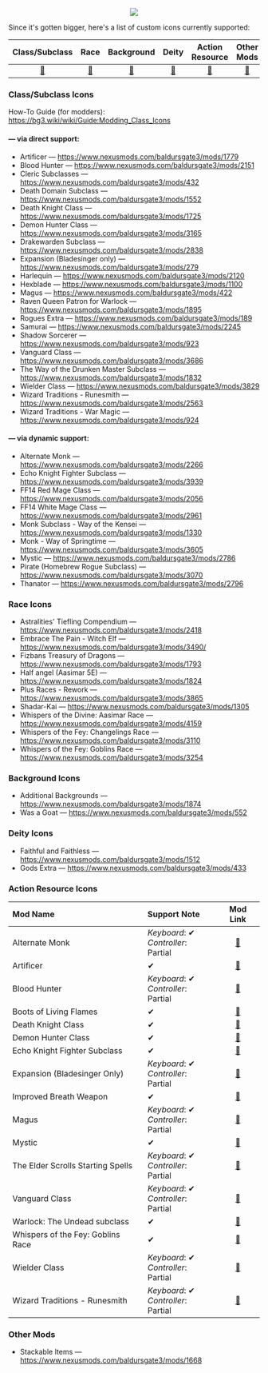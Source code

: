 
<p align="middle">
  <img src="https://i.imgur.com/6Zso95t.png">
</p>

Since it's gotten bigger, here's a list of custom icons currently supported:

| Class/Subclass | Race | Background | Deity | Action Resource | Other Mods |
| :---: | :---: | :---: | :---: | :---: | :---: |
| [🔗](#classsubclass-icons) | [🔗](#race-icons) | [🔗](#background-icons) | [🔗](#deity-icons) | [🔗](#action-resource-icons) | [🔗](#other-mods) |


### Class/Subclass Icons
How-To Guide (for modders): https://bg3.wiki/wiki/Guide:Modding_Class_Icons

#### — via direct support:
- Artificer — https://www.nexusmods.com/baldursgate3/mods/1779
- Blood Hunter — https://www.nexusmods.com/baldursgate3/mods/2151
- Cleric Subclasses — https://www.nexusmods.com/baldursgate3/mods/432
- Death Domain Subclass — https://www.nexusmods.com/baldursgate3/mods/1552
- Death Knight Class — https://www.nexusmods.com/baldursgate3/mods/1725
- Demon Hunter Class — https://www.nexusmods.com/baldursgate3/mods/3165
- Drakewarden Subclass — https://www.nexusmods.com/baldursgate3/mods/2838
- Expansion (Bladesinger only) — https://www.nexusmods.com/baldursgate3/mods/279
- Harlequin — https://www.nexusmods.com/baldursgate3/mods/2120
- Hexblade — https://www.nexusmods.com/baldursgate3/mods/1100
- Magus — https://www.nexusmods.com/baldursgate3/mods/422
- Raven Queen Patron for Warlock — https://www.nexusmods.com/baldursgate3/mods/1895
- Rogues Extra — https://www.nexusmods.com/baldursgate3/mods/189
- Samurai — https://www.nexusmods.com/baldursgate3/mods/2245
- Shadow Sorcerer — https://www.nexusmods.com/baldursgate3/mods/923
- Vanguard Class — https://www.nexusmods.com/baldursgate3/mods/3686
- The Way of the Drunken Master Subclass — https://www.nexusmods.com/baldursgate3/mods/1832
- Wielder Class — https://www.nexusmods.com/baldursgate3/mods/3829
- Wizard Traditions - Runesmith — https://www.nexusmods.com/baldursgate3/mods/2563
- Wizard Traditions - War Magic — https://www.nexusmods.com/baldursgate3/mods/924

#### — via dynamic support:
- Alternate Monk — https://www.nexusmods.com/baldursgate3/mods/2266
- Echo Knight Fighter Subclass — https://www.nexusmods.com/baldursgate3/mods/3939
- FF14 Red Mage Class — https://www.nexusmods.com/baldursgate3/mods/2056
- FF14 White Mage Class — https://www.nexusmods.com/baldursgate3/mods/2961
- Monk Subclass - Way of the Kensei — https://www.nexusmods.com/baldursgate3/mods/1330
- Monk - Way of Springtime — https://www.nexusmods.com/baldursgate3/mods/3605
- Mystic — https://www.nexusmods.com/baldursgate3/mods/2786
- Pirate (Homebrew Rogue Subclass) — https://www.nexusmods.com/baldursgate3/mods/3070
- Thanator — https://www.nexusmods.com/baldursgate3/mods/2796


### Race Icons
- Astralities' Tiefling Compendium — https://www.nexusmods.com/baldursgate3/mods/2418
- Embrace The Pain - Witch Elf — https://www.nexusmods.com/baldursgate3/mods/3490/
- Fizbans Treasury of Dragons — https://www.nexusmods.com/baldursgate3/mods/1793
- Half angel (Aasimar 5E) — https://www.nexusmods.com/baldursgate3/mods/1824
- Plus Races - Rework — https://www.nexusmods.com/baldursgate3/mods/3865
- Shadar-Kai — https://www.nexusmods.com/baldursgate3/mods/1305
- Whispers of the Divine: Aasimar Race — https://www.nexusmods.com/baldursgate3/mods/4159
- Whispers of the Fey: Changelings Race — https://www.nexusmods.com/baldursgate3/mods/3110
- Whispers of the Fey: Goblins Race — https://www.nexusmods.com/baldursgate3/mods/3254


### Background Icons
- Additional Backgrounds — https://www.nexusmods.com/baldursgate3/mods/1874
- Was a Goat — https://www.nexusmods.com/baldursgate3/mods/552

### Deity Icons
- Faithful and Faithless — https://www.nexusmods.com/baldursgate3/mods/1512
- Gods Extra — https://www.nexusmods.com/baldursgate3/mods/433

### Action Resource Icons

| Mod Name | Support Note | Mod Link |
| :--- | :--- | :---: |
| Alternate Monk | *Keyboard*: ✔<br/>*Controller*: Partial | [🔗](https://www.nexusmods.com/baldursgate3/mods/2266) |
| Artificer | ✔ | [🔗](https://www.nexusmods.com/baldursgate3/mods/1779) |
| Blood Hunter | *Keyboard*: ✔<br/>*Controller*: Partial | [🔗](https://www.nexusmods.com/baldursgate3/mods/2151) |
| Boots of Living Flames | ✔ | [🔗](https://www.nexusmods.com/baldursgate3/mods/3769) |
| Death Knight Class | ✔ | [🔗](https://www.nexusmods.com/baldursgate3/mods/1725) |
| Demon Hunter Class | ✔ | [🔗](https://www.nexusmods.com/baldursgate3/mods/3165) |
| Echo Knight Fighter Subclass | ✔ | [🔗](https://www.nexusmods.com/baldursgate3/mods/3939) |
| Expansion (Bladesinger Only) | *Keyboard*: ✔<br/>*Controller*: Partial | [🔗](https://www.nexusmods.com/baldursgate3/mods/279) |
| Improved Breath Weapon | ✔ | [🔗](https://www.nexusmods.com/baldursgate3/mods/993) |
| Magus | *Keyboard*: ✔<br/>*Controller*: Partial | [🔗](https://www.nexusmods.com/baldursgate3/mods/422) |
| Mystic | ✔ | [🔗](https://www.nexusmods.com/baldursgate3/mods/2786) |
| The Elder Scrolls Starting Spells | *Keyboard*: ✔<br/>*Controller*: Partial | [🔗](https://www.nexusmods.com/baldursgate3/mods/4141) |
| Vanguard Class | *Keyboard*: ✔<br/>*Controller*: Partial | [🔗](https://www.nexusmods.com/baldursgate3/mods/3686) |
| Warlock: The Undead subclass | ✔ | [🔗](https://www.nexusmods.com/baldursgate3/mods/3045) |
| Whispers of the Fey: Goblins Race | ✔ | [🔗](https://www.nexusmods.com/baldursgate3/mods/3254) |
| Wielder Class | *Keyboard*: ✔<br/>*Controller*: Partial | [🔗](https://www.nexusmods.com/baldursgate3/mods/3829) |
| Wizard Traditions - Runesmith | *Keyboard*: ✔<br/>*Controller*: Partial | [🔗](https://www.nexusmods.com/baldursgate3/mods/2563) |

### Other Mods
- Stackable Items — https://www.nexusmods.com/baldursgate3/mods/1668
